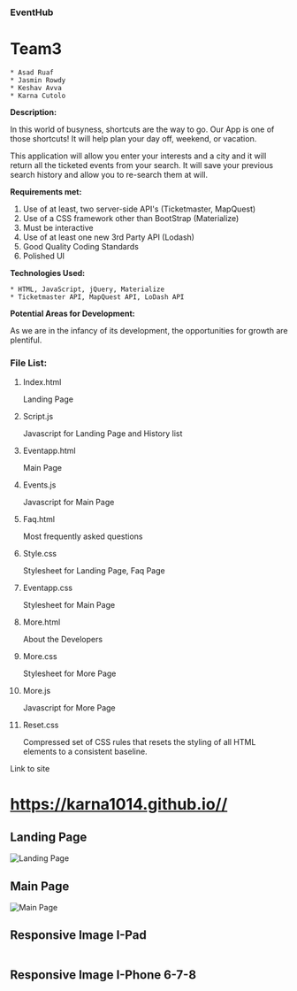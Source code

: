 
### EventHub

# Team3
    * Asad Ruaf
    * Jasmin Rowdy
    * Keshav Avva
    * Karna Cutolo

**Description:**

In this world of busyness, shortcuts are the way to go.  Our App is one of those shortcuts!  It will help plan your day off, weekend, or vacation.  

This application will allow you enter your interests and a city and it will return all the ticketed events from your search.  It will save your previous search history and allow you to re-search them at will. 

**Requirements met:**

1. Use of at least, two server-side API's (Ticketmaster, MapQuest) 
2. Use of a CSS framework other than BootStrap (Materialize)
3. Must be interactive
4. Use of at least one new 3rd Party API (Lodash)
5. Good Quality Coding Standards
6. Polished UI

**Technologies Used:**

    * HTML, JavaScript, jQuery, Materialize
    * Ticketmaster API, MapQuest API, LoDash API


**Potential Areas for Development:**

As we are in the infancy of its development, the opportunities for growth are plentiful.  



### File List:

1. Index.html
    
    Landing Page  

2. Script.js    
    
    Javascript for Landing Page and History list

3. Eventapp.html      

    Main Page

4. Events.js 

    Javascript for Main Page

5. Faq.html  

    Most frequently asked questions
   
6. Style.css         

    Stylesheet for Landing Page, Faq Page

7. Eventapp.css

    Stylesheet for Main Page

8. More.html

    About the Developers

9. More.css

    Stylesheet for More Page

10. More.js

    Javascript for More Page

8. Reset.css

    Compressed set of CSS rules that resets the styling of all HTML elements to a consistent baseline.


Link to site

# https://karna1014.github.io//


## Landing Page

![Landing Page]()

## Main Page

![Main Page]()

## Responsive Image I-Pad

![]()

## Responsive Image I-Phone 6-7-8

![]()